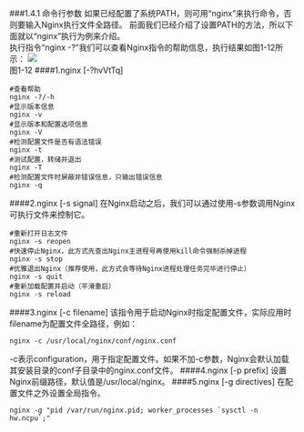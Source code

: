 ###1.4.1 命令行参数
如果已经配置了系统PATH，则可用“nginx”来执行命令，否则要输入Nginx执行文件全路径。
前面我们已经介绍了设置PATH的方法，所以下面就以“nginx”执行为例来介绍。  
执行指令“nginx -?”我们可以查看Nginx指令的帮助信息，执行结果如图1-12所示：
![](/assets/QQ图片20180123154331.png)  
图1-12
####1.nginx [-?hvVtTq]
```
#查看帮助
nginx -?/-h
#显示版本信息
nginx -v
#显示版本和配置选项信息
nginx -V
#检测配置文件是否有语法错误
nginx -t
#测试配置，转储并退出
nginx -T
#检测配置文件时屏蔽非错误信息，只输出错误信息
nginx -q
```
####2.nginx [-s signal]
在Nginx启动之后，我们可以通过使用-s参数调用Nginx可执行文件来控制它。
```
#重新打开日志文件
nginx -s reopen
#快速停止Nginx，此方式先查出Nginx主进程号再使用kill命令强制杀掉进程
nginx -s stop
#优雅退出Nginx（推荐使用，此方式会等待Nginx进程处理任务完毕进行停止）
nginx -s quit
#重新加载配置并启动（平滑重启）
nginx -s reload
```
####3.nginx [-c filename]
该指令用于启动Nginx时指定配置文件，实际应用时filename为配置文件全路径，例如：
```
nginx -c /usr/local/nginx/conf/nginx.conf
```
-c表示configuration，用于指定配置文件。如果不加-c参数，Nginx会默认加载其安装目录的conf子目录中的nginx.conf文件。
####4.nginx [-p prefix]
设置Nginx前缀路径，默认值是/usr/local/nginx。
####5.nginx [-g directives]
在配置文件之外设置全局指令。
```
nginx -g "pid /var/run/nginx.pid; worker_processes `sysctl -n hw.ncpu`;"
```
